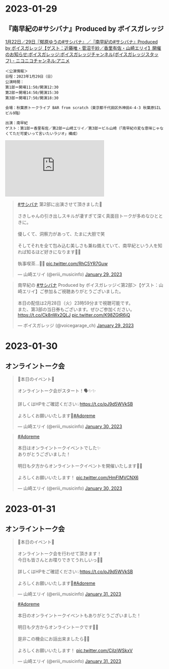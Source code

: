 # 2023-01-29
## 『南早紀の#サシバナ』Produced by ボイスガレッジ

[1月22日／29日『郁原ゆうの#サシバナ』／『南早紀の#サシバナ』Produced by ボイスガレッジ【ゲスト：近藤唯・菅沼千紗／香里有佐・山崎エリイ】開催のお知らせ:ボイスガレッジ:ボイスガレッジチャンネル(ボイスガレッジスタッフ) - ニコニコチャンネル:アニメ](https://ch.nicovideo.jp/voicegarage/blomaga/ar2131741)

    ＜公演情報＞
    日程：2023年1月29日（日）
    公演時間：
    第1部＝開場11:50/開演12:30
    第2部＝開場14:50/開演15:30
    第3部＝開場17:50/開演18:30

    会場：秋葉原トークライブ BAR from scratch（東京都千代田区外神田4-4-3 秋葉原SILビル9階）

    出演：南早紀
    ゲスト：第1部＝香里有佐／第2部＝山崎エリイ／第3部＝ビル山崎（「南早紀の変な意味じゃなくてただ可愛いって言いたいラジオ」構成）

<iframe width="312" height="176" src="https://live.nicovideo.jp/embed/lv339967553" scrolling="no" style="border:solid 1px #d0d0d0; background-color: #f6f6f6;" frameborder="0" loading="lazy"></iframe>



<blockquote class="twitter-tweet"><p lang="ja" dir="ltr"><a href="https://twitter.com/hashtag/%E3%82%B5%E3%82%B7%E3%83%90%E3%83%8A?src=hash&amp;ref_src=twsrc%5Etfw">#サシバナ</a> 第2部に出演させて頂きました🥰<br><br>さきしゃんの引き出しスキルが凄すぎて深く真面目トークが多めなひとときに。<br><br>優しくて、洞察力があって、たまに大胆で笑<br><br>そしてそれを全て包み込む美しさも兼ね備えていて、南早紀という人を知れば知るほど好きになります💖✨<br><br>執事喫茶...🎩💭 <a href="https://t.co/RhC5YR7Guw">pic.twitter.com/RhC5YR7Guw</a></p>&mdash; 山崎エリイ (@eriii_musicinfo) <a href="https://twitter.com/eriii_musicinfo/status/1619660788930846723?ref_src=twsrc%5Etfw">January 29, 2023</a></blockquote> <script async src="https://platform.twitter.com/widgets.js" charset="utf-8"></script>

<blockquote class="twitter-tweet"><p lang="ja" dir="ltr">南早紀の <a href="https://twitter.com/hashtag/%E3%82%B5%E3%82%B7%E3%83%90%E3%83%8A?src=hash&amp;ref_src=twsrc%5Etfw">#サシバナ</a> Produced by ボイスガレッジ＜第2部＞【ゲスト：山崎エリイ】ご参加＆ご視聴ありがとうございました。<br><br>本日の配信は2月28日（火）23時59分まで視聴可能です。<br>また、第3部の当日券もございます。ぜひご参加ください。<a href="https://t.co/Ck8nWx2QLJ">https://t.co/Ck8nWx2QLJ</a> <a href="https://t.co/K98ZGtR6jQ">pic.twitter.com/K98ZGtR6jQ</a></p>&mdash; ボイスガレッジ (@voicegarage_ch) <a href="https://twitter.com/voicegarage_ch/status/1619610890067902465?ref_src=twsrc%5Etfw">January 29, 2023</a></blockquote> <script async src="https://platform.twitter.com/widgets.js" charset="utf-8"></script>

# 2023-01-30
## オンライントーク会

<blockquote class="twitter-tweet"><p lang="ja" dir="ltr">🍎本日のイベント🍎<br><br>オンライントーク会がスタート！🗣✨✨<br><br>詳しくはHPをご確認ください💡<a href="https://t.co/pJ9d5WVkSB">https://t.co/pJ9d5WVkSB</a><br><br>よろしくお願いいたします💌<a href="https://twitter.com/hashtag/Adoreme?src=hash&amp;ref_src=twsrc%5Etfw">#Adoreme</a></p>&mdash; 山崎エリイ (@eriii_musicinfo) <a href="https://twitter.com/eriii_musicinfo/status/1619926210846531586?ref_src=twsrc%5Etfw">January 30, 2023</a></blockquote> <script async src="https://platform.twitter.com/widgets.js" charset="utf-8"></script>

<blockquote class="twitter-tweet"><p lang="ja" dir="ltr"><a href="https://twitter.com/hashtag/Adoreme?src=hash&amp;ref_src=twsrc%5Etfw">#Adoreme</a><br><br>本日はオンライントークイベントでした✨<br>ありがとうございました！<br><br>明日も夕方からオンライントークイベントを開催いたします🐹💡<br><br>よろしくお願いいたします！ <a href="https://t.co/HmFIMVCNX6">pic.twitter.com/HmFIMVCNX6</a></p>&mdash; 山崎エリイ (@eriii_musicinfo) <a href="https://twitter.com/eriii_musicinfo/status/1620048987435962368?ref_src=twsrc%5Etfw">January 30, 2023</a></blockquote> <script async src="https://platform.twitter.com/widgets.js" charset="utf-8"></script>

# 2023-01-31
## オンライントーク会

<blockquote class="twitter-tweet"><p lang="ja" dir="ltr">🍎本日のイベント🍎<br><br>オンライントーク会を行わせて頂きます！<br>今日も皆さんとお喋りできてうれしいっ🥳🌷<br><br>詳しくはHPをご確認ください💡<a href="https://t.co/pJ9d5WVkSB">https://t.co/pJ9d5WVkSB</a><br><br>よろしくお願いいたします💌<a href="https://twitter.com/hashtag/Adoreme?src=hash&amp;ref_src=twsrc%5Etfw">#Adoreme</a></p>&mdash; 山崎エリイ (@eriii_musicinfo) <a href="https://twitter.com/eriii_musicinfo/status/1620309520621895681?ref_src=twsrc%5Etfw">January 31, 2023</a></blockquote> <script async src="https://platform.twitter.com/widgets.js" charset="utf-8"></script>

<blockquote class="twitter-tweet"><p lang="ja" dir="ltr"><a href="https://twitter.com/hashtag/Adoreme?src=hash&amp;ref_src=twsrc%5Etfw">#Adoreme</a><br><br>本日のオンライントークイベントもありがとうございました！<br><br>明日も夕方からオンライントークです🦊🌟<br><br>是非この機会にお話出来ましたら💓💭<br><br>よろしくお願いいたします！ <a href="https://t.co/CiIzjWSkxV">pic.twitter.com/CiIzjWSkxV</a></p>&mdash; 山崎エリイ (@eriii_musicinfo) <a href="https://twitter.com/eriii_musicinfo/status/1620408255150452736?ref_src=twsrc%5Etfw">January 31, 2023</a></blockquote> <script async src="https://platform.twitter.com/widgets.js" charset="utf-8"></script>
